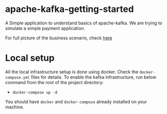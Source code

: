 # apache-kafka-getting-started

A Simple application to understand basics of apache-kafka. We are trying to simulate a simple payment application.

For full picture of the business scenario, check  [here](docs/v1/business-case.md)


# Local setup

All the local infrastructure setup is done using docker. Check the `docker-compose.yml` files for details. To enable the kafka infrastructure, run below command from the root of the project directory:
- ```docker-compose up -d```

You should have `docker` and `docker-compose` already installed on your machine.